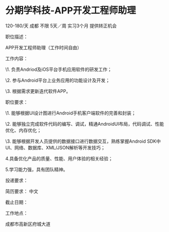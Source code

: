 # 分期学科技-APP开发工程师助理

120-180/天 成都 不限 5天／周 实习3个月 提供转正机会

职位描述：

APP开发工程师助理（工作时间自由）

工作内容：

\1. 负责Andriod及iOS平台手机应用软件的研发工作；

\2. 参与Android平台上业务应用的功能设计及开发；

\3. 根据需求更新迭代软件APP。

职位要求：

\1. 能够根据UI设计图进行Android手机客户端软件的完善和封装；

\2. 能够独立完成软件代码的编写、调试，精通AndroidUI布局，代码调试、性能优化、内存优化；

\3. 能够根据开发人员提供的数据接口进行数据交互，熟练掌握Android SDK中UI、网络、数据库、XML/JSON解析等开发技巧；

4.具备优化产品的质量、性能、用户体验的相关经验；

5.学习能力强，具有团队精神。

投递要求：

简历要求： 中文

截止日期：

工作地点：

成都市高新区府城大道